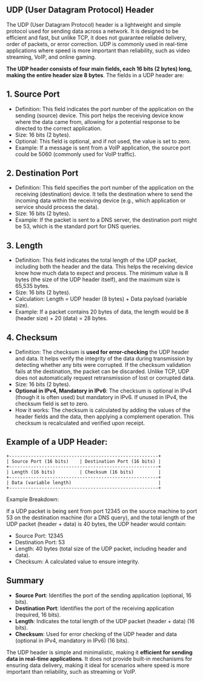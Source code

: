 ## UDP (User Datagram Protocol) Header
The UDP (User Datagram Protocol) header is a lightweight and simple protocol used for sending data across a network. It is designed to be efficient and fast, but unlike TCP, it does not guarantee reliable delivery, order of packets, or error correction. UDP is commonly used in real-time applications where speed is more important than reliability, such as video streaming, VoIP, and online gaming.

**The UDP header consists of four main fields, each 16 bits (2 bytes) long, making the entire header size 8 bytes**. The fields in a UDP header are:

## 1. Source Port
  - Definition: This field indicates the port number of the application on the sending (source) device. This port helps the receiving device know where the data came from, allowing for a potential response to be directed to the correct application.
  - Size: 16 bits (2 bytes).
  - Optional: This field is optional, and if not used, the value is set to zero.
  - Example: If a message is sent from a VoIP application, the source port could be 5060 (commonly used for VoIP traffic).

## 2. Destination Port
  - Definition: This field specifies the port number of the application on the receiving (destination) device. It tells the destination where to send the incoming data within the receiving device (e.g., which application or service should process the data).
  - Size: 16 bits (2 bytes).
  - Example: If the packet is sent to a DNS server, the destination port might be 53, which is the standard port for DNS queries.

## 3. Length
  - Definition: This field indicates the total length of the UDP packet, including both the header and the data. This helps the receiving device know how much data to expect and process. The minimum value is 8 bytes (the size of the UDP header itself), and the maximum size is 65,535 bytes.
  - Size: 16 bits (2 bytes).
  - Calculation: Length = UDP header (8 bytes) + Data payload (variable size).
  - Example: If a packet contains 20 bytes of data, the length would be 8 (header size) + 20 (data) = 28 bytes.

## 4. Checksum
  - Definition: The checksum is **used for error-checking** the UDP header and data. It helps verify the integrity of the data during transmission by detecting whether any bits were corrupted. If the checksum validation fails at the destination, the packet can be discarded. Unlike TCP, UDP does not automatically request retransmission of lost or corrupted data.
  - Size: 16 bits (2 bytes).
  - **Optional in IPv4, Mandatory in IPv6**: The checksum is optional in IPv4 (though it is often used) but mandatory in IPv6. If unused in IPv4, the checksum field is set to zero.
  - How it works: The checksum is calculated by adding the values of the header fields and the data, then applying a complement operation. This checksum is recalculated and verified upon receipt.

## Example of a UDP Header:
```
+-------------------------------------------------------+
| Source Port (16 bits)    | Destination Port (16 bits) |
+-------------------------------------------------------+
| Length (16 bits)         | Checksum (16 bits)         |
+-------------------------------------------------------+
| Data (variable length)                                |
+-------------------------------------------------------+
```
Example Breakdown:

If a UDP packet is being sent from port 12345 on the source machine to port 53 on the destination machine (for a DNS query), and the total length of the UDP packet (header + data) is 40 bytes, the UDP header would contain:

  - Source Port: 12345
  - Destination Port: 53
  - Length: 40 bytes (total size of the UDP packet, including header and data).
  - Checksum: A calculated value to ensure integrity.

## Summary
  - **Source Port**: Identifies the port of the sending application (optional, 16 bits).
  - **Destination Port**: Identifies the port of the receiving application (required, 16 bits).
  - **Length**: Indicates the total length of the UDP packet (header + data) (16 bits).
  - **Checksum**: Used for error checking of the UDP header and data (optional in IPv4, mandatory in IPv6) (16 bits).

The UDP header is simple and minimalistic, making it **efficient for sending data in real-time applications**. It does not provide built-in mechanisms for ensuring data delivery, making it ideal for scenarios where speed is more important than reliability, such as streaming or VoIP.